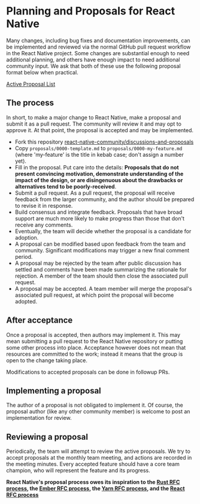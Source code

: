 # Planning and Proposals for React Native

Many changes, including bug fixes and documentation improvements, can be implemented and reviewed via the normal GitHub pull request workflow in the React Native project. Some changes are substantial enough to need additional planning, and others have enough impact to need additional community input. We ask that both of these use the following proposal format below when practical.

[Active Proposal List](https://github.com/react-native-community/discussions-and-proposals/pulls?q=is%3Aopen)

## The process

In short, to make a major change to React Native, make a proposal and submit it as a pull request. The community will review it and may opt to approve it. At that point, the proposal is accepted and may be implemented.

- Fork this repository [react-native-community/discussions-and-proposals](http://github.com/react-native-community/discussions-and-proposals)
- Copy `proposals/0000-template.md` to `proposals/0000-my-feature.md` (where 'my-feature' is the title in kebab case; don't assign a number yet).
- Fill in the proposal. Put care into the details: **Proposals that do not present convincing motivation, demonstrate understanding of the impact of the design, or are disingenuous about the drawbacks or alternatives tend to be poorly-received**.
- Submit a pull request. As a pull request, the proposal will receive feedback from the larger community, and the author should be prepared to revise it in response.
- Build consensus and integrate feedback. Proposals that have broad support are much more likely to make progress than those that don't receive any comments.
- Eventually, the team will decide whether the proposal is a candidate for adoption.
- A proposal can be modified based upon feedback from the team and community. Significant modifications may trigger a new final comment period.
- A proposal may be rejected by the team after public discussion has settled and comments have been made summarizing the rationale for rejection. A member of the team should then close the associated pull request.
- A proposal may be accepted. A team member will merge the proposal's associated pull request, at which point the proposal will become adopted.

## After acceptance

Once a proposal is accepted, then authors may implement it. This may mean submitting a pull request to the React Native repository or putting some other process into place. Acceptance however does not mean that resources are committed to the work; instead it means that the group is open to the change taking place.

Modifications to accepted proposals can be done in followup PRs.

## Implementing a proposal

The author of a proposal is not obligated to implement it. Of course, the proposal author (like any other community member) is welcome to post an implementation for review.

## Reviewing a proposal

Periodically, the team will attempt to review the active proposals. We try to accept proposals at the monthly team meeting, and actions are recorded in the meeting minutes. Every accepted feature should have a core team champion, who will represent the feature and its progress.

**React Native's proposal process owes its inspiration to the [Rust RFC process], the [Ember RFC process], the [Yarn RFC process], and the [React RFC process]**

[yarn rfc process]: https://github.com/yarnpkg/rfcs
[react rfc process]: https://github.com/reactjs/rfcs
[rust rfc process]: https://github.com/rust-lang/rfcs
[ember rfc process]: https://github.com/emberjs/rfcs
